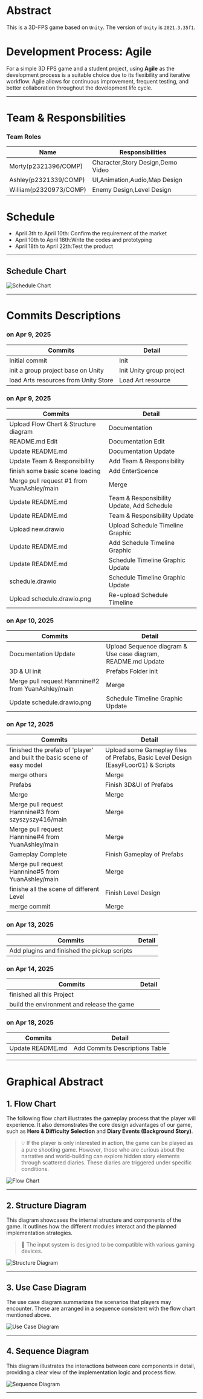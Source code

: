 # Abstract

This is a 3D-FPS game based on `Unity`. The version of `Unity` is `2021.3.35f1`.

# Development Process: Agile

For a simple 3D FPS game and a student project, using **Agile** as the development process is a suitable choice due to its flexibility and iterative workflow. Agile allows for continuous improvement, frequent testing, and better collaboration throughout the development life cycle.

---

# Team & Responsbilities
### Team Roles  
| Name  | Responsibilities |  
|-------|------------------|  
| Morty(p2321396/COMP)|Character,Story Design,Demo Video |  
| Ashley(p2321339/COMP)|UI,Animation,Audio,Map Design|  
|William(p2320973/COMP)|Enemy Design,Level Design|

# Schedule  
- April 3th to April 10th: Confirm the requirement of the market  
- April 10th to April 18th:Write the codes and prototyping
- April 18th to April 22th:Test the product

---
##  Schedule Chart

![Schedule Chart](Documentation/schedule.drawio.png)

---

# Commits Descriptions

### on Apr 9, 2025
| Commits | Detail |
|----------|---------|
| Initial commit | Init |
| init a group project base on Unity | Init Unity group project |
| load Arts resources from Unity Store | Load Art resource |
### on Apr 9, 2025
| Commits | Detail |
|----------|---------|
| Upload Flow Chart & Structure diagram | Documentation |
| README.md Edit | Documentation Edit |
| Update README.md | Documentation Update |
| Update Team & Responsibility | Add Team & Responsibility |
| finish some basic scene loading | Add EnterScence |
| Merge pull request #1 from YuanAshley/main | Merge |
| Update README.md | Team & Responsibility Update, Add Schedule |
| Update README.md | Team & Responsibility Update |
| Upload new.drawio | Upload Schedule Timeline Graphic |
| Update README.md | Add Schedule Timeline Graphic |
| Update README.md | Schedule Timeline Graphic Update |
| schedule.drawio | Schedule Timeline Graphic Update |
| Upload schedule.drawio.png | Re-upload Schedule Timeline |
### on Apr 10, 2025
| Commits | Detail |
|----------|---------|
| Documentation Update | Upload Sequence diagram & Use case diagram, README.md Update |
| 3D & UI init | Prefabs Folder init |
| Merge pull request Hannnine#2 from YuanAshley/main | Merge |
| Update schedule.drawio.png | Schedule Timeline Graphic Update |
### on Apr 12, 2025
| Commits | Detail |
|----------|---------|
| finished the prefab of 'player' and built the basic scene of easy model | Upload some Gameplay files of Prefabs, Basic Level Design (EasyFLoor01) & Scripts |
| merge others | Merge |
| Prefabs | Finish 3D&UI of Prefabs |
| Merge | Merge |
| Merge pull request Hannnine#3 from szyszyszy416/main | Merge |
| Merge pull request Hannnine#4 from YuanAshley/main | Merge |
| Gameplay Complete | Finish Gameplay of Prefabs |
| Merge pull request Hannnine#5 from YuanAshley/main | Merge |
| finishe all the scene of different Level | Finish Level Design |
| merge commit | Merge |
###  on Apr 13, 2025
| Commits | Detail |
|----------|---------|
| Add plugins and finished the pickup scripts |  |
### on Apr 14, 2025
| Commits | Detail |
|----------|---------|
| finished all this Project |  |
| build the environment and release the game |  |
### on Apr 18, 2025
| Commits | Detail |
|----------|---------|
| Update README.md| Add Commits Descriptions Table|
---

# Graphical Abstract

## 1. Flow Chart

The following flow chart illustrates the gameplay process that the player will experience. It also demonstrates the core design advantages of our game, such as **Hero & Difficulty Selection** and **Diary Events (Background Story)**.

> 💡 If the player is only interested in action, the game can be played as a pure shooting game. However, those who are curious about the narrative and world-building can explore hidden story elements through scattered diaries. These diaries are triggered under specific conditions.

![Flow Chart](Documentation/Flow.drawio.png)

---

## 2. Structure Diagram

This diagram showcases the internal structure and components of the game. It outlines how the different modules interact and the planned implementation strategies.

> 🔧 The input system is designed to be compatible with various gaming devices.


![Structure Diagram](Documentation/Structure.drawio.png)

---

## 3. Use Case Diagram

The use case diagram summarizes the scenarios that players may encounter. These are arranged in a sequence consistent with the flow chart mentioned above.

![Use Case Diagram](Documentation/UseCase.drawio.png)

---

## 4. Sequence Diagram

This diagram illustrates the interactions between core components in detail, providing a clear view of the implementation logic and process flow.

![Sequence Diagram](Documentation/Sequence.drawio.png)

---
